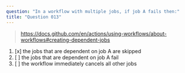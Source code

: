 ```yaml
---
question: "In a workflow with multiple jobs, if job A fails then:"
title: "Question 013"
---
```


> https://docs.github.com/en/actions/using-workflows/about-workflows#creating-dependent-jobs
1. [x] the jobs that are dependent on job A are skipped
1. [ ] the jobs that are dependent on job A fail
1. [ ] the workflow immediately cancels all other jobs

